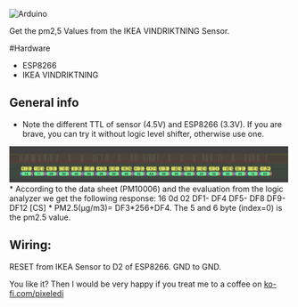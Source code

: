 ![Arduino](https://img.shields.io/badge/Arduino-00979D?style=for-the-badge&logo=Arduino&logoColor=white)

Get the pm2,5 Values from the IKEA VINDRIKTNING Sensor. 

#Hardware
* ESP8266
* IKEA VINDRIKTNING

## General info 

* Note the different TTL of sensor (4.5V) and ESP8266 (3.3V). If you are brave, you can try it without logic level shifter, otherwise use one.
<img src="https://github.com/pixelEDI/TikTok-Projects/blob/c5845b72b9f8f691179f7b9ef47fde411602ca6f/25_IKEA_VINDRIKTNING/logicAnalyzer.png" width="500">
* According to the data sheet (PM10006) and the evaluation from the logic analyzer we get the following response:
 16 0d 02 DF1- DF4 DF5- DF8 DF9- DF12 [CS]
* PM2.5(μg/m3)= DF3*256+DF4. The 5 and 6 byte (index=0) is the pm2.5 value. 

## Wiring: 
RESET from IKEA Sensor to D2 of ESP8266. GND to GND.

You like it? Then I would be very happy if you treat me to a coffee on [ko-fi.com/pixeledi](https://www.ko-fi.com/pixeledi)
